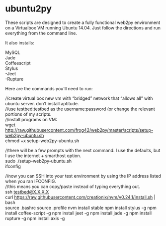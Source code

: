 # ubuntu2py

These scripts are designed to create a fully functional web2py environment on a Virtualbox VM running Ubuntu 14.04.  Just follow the directions and run everything from the command line.

It also installs:

MySQL  <br />
Jade  <br />
Coffeescript  <br />
Stylus  <br />
-Jeet  <br />
-Rupture  <br />


Here are the commands you'll need to run:

//create virtual box new vm with “bridged” network that “allows all” with ubuntu server.  don’t install aptitude.  <br />
//use testbed:testbed as the username:password (or change the relevant portions of my scripts.  <br />
//install programs on VM:  <br />
wget http://raw.githubusercontent.com/frog42/web2py/master/scripts/setup-web2py-ubuntu.sh  <br />
chmod +x setup-web2py-ubuntu.sh

//there will be a few prompts with the next command.  I use the defaults, but I use the internet + smarthost option.  <br />
sudo ./setup-web2py-ubuntu.sh  <br />
ifconfig

//now you can SSH into your test environment by using the IP address listed when you ran IFCONFIG.  <br />
//this means you can copy/paste instead of typing everything out.  <br />
ssh testbed@X.X.X.X  <br />
curl https://raw.githubusercontent.com/creationix/nvm/v0.24.1/install.sh | bash  <br />
source .bashrc
source .profile
nvm install stable
npm install stylus -g
npm install coffee-script -g
npm install jeet -g
npm install jade -g
npm install rupture -g
npm install axis -g

